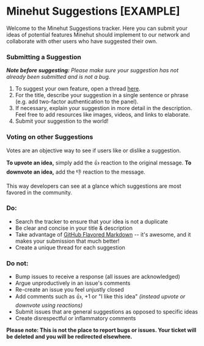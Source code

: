 # Minehut Suggestions [EXAMPLE]

Welcome to the Minehut Suggestions tracker. Here you can submit your ideas of potential features Minehut should implement to our network and collaborate with other users who have suggested their own.

### Submitting a Suggestion

***Note before suggesting:*** *Please make sure your suggestion has not already been submitted and is not a bug.*

1. To suggest your own feature, open a thread [here](https://github.com/minehutmc/suggestions/issues/new). 
2. For the title, describe your suggestion in a single sentence or phrase (e.g. add two-factor authentication to the panel). 
3. If necessary, explain your suggestion in more detail in the description. Feel free to add resources like images, videos, and links to elaborate.
4. Submit your suggestion to the world!

### Voting on other Suggestions

Votes are an objective way to see if users like or dislike a suggestion.

**To upvote an idea,** simply add the 👍 reaction to the original message. 
**To downvote an idea,** add the 👎 reaction to the message. 

This way developers can see at a glance which suggestions are most favored in the community.

### Do:

* Search the tracker to ensure that your idea is not a duplicate
* Be clear and concise in your title & description
* Take advantage of [GitHub Flavored Markdown](https://guides.github.com/features/mastering-markdown/) -- it's awesome, and it makes your submission that much better!
* Create a unique thread for each suggestion

### Do not:

* Bump issues to receive a response (all issues are acknowledged)
* Argue unproductively in an issue's comments
* Re-create an issue you feel unjustly closed
* Add comments such as 👍, +1 or "I like this idea" *(instead upvote or downvote using reactions)*
* Submit issues that are general suggestions as opposed to specific ideas
* Create disrespectful or inflammatory comments

**Please note: This is not the place to report bugs or issues. Your ticket will be deleted and you will be redirected elsewhere.**
